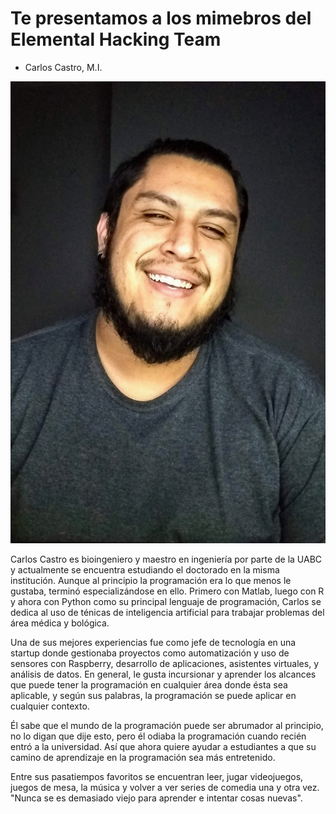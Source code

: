 # Te presentamos a los mimebros del Elemental Hacking Team

* Carlos Castro, M.I.

![](images/carlos.JPG)

Carlos Castro es bioingeniero y maestro en ingeniería por parte de la UABC y actualmente se encuentra estudiando el doctorado en la misma institución. Aunque al principio la programación era lo que menos le gustaba, terminó especializándose en ello. Primero con Matlab, luego con R y ahora con Python como su principal lenguaje de programación, Carlos se dedica al uso de ténicas de inteligencia artificial para trabajar problemas del área médica y bológica. 

Una de sus mejores experiencias fue como jefe de tecnología en una startup donde gestionaba proyectos como automatización y uso de sensores con Raspberry, desarrollo de aplicaciones, asistentes virtuales, y análisis de datos. En general, le gusta incursionar y aprender los alcances que puede tener la programación en cualquier área donde ésta sea aplicable, y según sus palabras, la programación se puede aplicar en cualquier contexto.

Él sabe que el mundo de la programación puede ser abrumador al principio, no lo digan que dije esto, pero él odiaba la programación cuando recién entró a la universidad. Así que ahora quiere ayudar a estudiantes a que su camino de aprendizaje en la programación sea más entretenido.

Entre sus pasatiempos favoritos se encuentran leer, jugar videojuegos, juegos de mesa, la música y volver a ver series de comedia una y otra vez. "Nunca se es demasiado viejo para aprender e intentar cosas nuevas".
